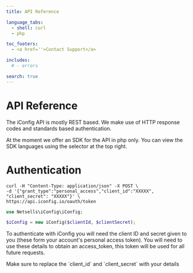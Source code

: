 ```yaml
---
title: API Reference

language_tabs:
  - shell: curl
  - php

toc_footers:
  - <a href=''>Contact Support</a>

includes:
  # - errors

search: true
---
```


# API Reference

The iConfig API is mostly REST based. We make use of HTTP response codes and standards based authentication.

At the moment we offer an SDK for the API in php only. You can view the SDK languages using the selector at the top right.

# Authentication

```shell
curl -H "Content-Type: application/json" -X POST \
-d '{"grant_type":"personal_access","client_id":"XXXXX", "client_secret": "XXXXX"}' \
https://api.iconfig.io/oauth/token
```

```php
use Netsells\iConfig\iConfig;

$iConfig = new iConfig($clientId, $clientSecret);
```

To authenticate with iConfig you will need the client ID and secret given to you (these form your account's personal access token). You will need to use these details to obtain an access_token, this token will be used for all future requests.

<aside class="notice">
Make sure to replace the `client_id` and `client_secret` with your details
</aside>
